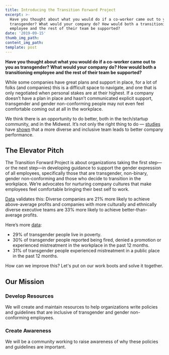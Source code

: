 ```yaml
---
title: Introducing the Transition Forward Project
excerpt: >-
  Have you thought about what you would do if a co-worker came out to you as
  transgender? What would your company do? How would both a transitioning
  employee and the rest of their team be supported?
date: '2019-09-15'
thumb_img_path:
content_img_path:
template: post
---
```


**Have you thought about what you would do if a co-worker came out to you as transgender? What would your company do? How would both a transitioning employee and the rest of their team be supported?**

While some companies have great plans and support in place, for a lot of folks (and companies) this is a difficult space to navigate, and one that is only negotiated when personal stakes are at their highest. If a company doesn’t have a plan in place and hasn’t communicated explicit support, transgender and gender non-conforming people may not even feel comfortable coming out at all in the workplace.

We think there is an opportunity to do better, both in the tech/startup community, and in the Midwest. It’s not only the right thing to do &mdash; [studies](https://www.mckinsey.com/~/media/McKinsey/Business%20Functions/Organization/Our%20Insights/Delivering%20through%20diversity/Delivering-through-diversity_full-report.ashx) have [shown](https://www.google.com/url?q=https://www.cloverpop.com/hacking-diversity-with-inclusive-decision-making-white-paper&sa=D&ust=1569302212199000&usg=AFQjCNEhSE0IStKla_YCI-OW2Fb0_aztAA) that a more diverse and inclusive team leads to better company performance.

## The Elevator Pitch

The Transition Forward Project is about organizations taking the first step—or the next step—in developing guidance to support the gender expression of all employees, specifically those that are transgender, non-binary, gender non-conforming and those who decide to transition in the workplace. We’re advocates for nurturing company cultures that make employees feel comfortable bringing their best self to work.

[Data](https://www.dailydot.com/debug/mckinsey-report-diversity-good-business/) validates this: Diverse companies are 21% more likely to achieve above-average profits and companies with more culturally and ethnically diverse executive teams are 33% more likely to achieve better-than-average profits.

Here’s more [data](https://www.glaad.org/transgender/transfaq):

- 29% of transgender people live in poverty.
- 30% of transgender people reported being fired, denied a promotion or experienced mistreatment in the workplace in the past 12 months.
- 31% of transgender people experienced mistreatment in a public place in the past 12 months.

How can we improve this? Let's put on our work boots and solve it together.

## Our Mission

### Develop Resources

We will create and maintain resources to help organizations write policies and guidelines that are inclusive of transgender and gender non-conforming employees.

### Create Awareness

We will be a community working to raise awareness of why these policies and guidelines are important.
